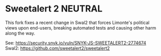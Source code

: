 # Sweetalert 2 NEUTRAL

This fork fixes a recent change in Swal2 that forces Limonte's political views upon end-users, breaking automated tests and causing other harm along the way.  
  
See: https://security.snyk.io/vuln/SNYK-JS-SWEETALERT2-2774674  
Swal2: https://github.com/sweetalert2/sweetalert2  
